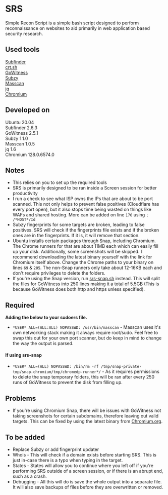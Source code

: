 # SRS
Simple Recon Script is a simple bash script designed to perform reconnaissance on websites to aid primarily in web application based security research.

## Used tools
[Subfinder](https://github.com/projectdiscovery/subfinder)\
[crt.sh](https://crt.sh/)\
[GoWitness](https://github.com/sensepost/gowitness)\
[Subzy](https://github.com/PentestPad/subzy)\
[Masscan](https://github.com/robertdavidgraham/masscan)\
[jq](https://github.com/jqlang/jq)\
[Chromium](https://download-chromium.appspot.com/?platform=Linux_x64&type=snapshots)

## Developed on
Ubuntu 20.04\
Subfinder 2.6.3\
GoWitness 2.5.1\
Subzy 1.1.0\
Masscan 1.0.5\
jq 1.6\
Chromium 128.0.6574.0

## Notes
- This relies on you to set up the required tools
- SRS is primarily designed to be ran inside a Screen session for better productivity
- I run a check to see what ISP owns the IPs that are about to be port scanned. This not only helps to prevent false positives (Cloudflare has every port open), but it also stops time being wasted on things like WAFs and shared hosting. More can be added on line `176` using `; /*HOST*/Id`
- Subzy fingerprints for some targets are broken, leading to false positives. SRS will check if the fingerprints file exists and if the broken ones are in the fingerprints. If it is, it will remove that section.
- Ubuntu installs certain packages through Snap, including Chromium. The Chrome runners for that are about 11MB each which can easily fill up your disk. Additionally, some screenshots will be skipped. I recommend downloading the latest binary yourself with the link for Chromium itself above. Change the Chrome paths to your binary on lines `69` & `205`. The non-Snap runners only take about 12-16KB each and don't require privileges to delete the folders.
- If you're using the Snap version, run [srs-snap.sh](https://github.com/felention/SRS/blob/main/srs-snap.sh) instead. This will split the files for GoWitness into 250 lines making it a total of 5.5GB (This is because GoWitness does both http and https unless specified).

## Required
**Adding the below to your sudoers file.**
- `*USER* ALL=(ALL:ALL) NOPASSWD: /usr/bin/masscan` - Masscan uses it's own networking stack making it always require root/sudo. Feel free to swap this out for your own port scanner, but do keep in mind to change the way the output is parsed.
#### If using srs-snap
- `*USER* ALL=(ALL) NOPASSWD: /bin/rm -rf /tmp/snap-private-tmp/snap.chromium/tmp/chromedp-runner*/` - As it requires permissions to delete the snap temporary folders, this will be ran after every 250 runs of GoWitness to prevent the disk from filling up.

## Problems
- If you're using Chromium Snap, there will be issues with GoWitness not taking screenshots for certain subdomains, therefore leaving out valid targets. This can be fixed by using the latest binary from [Chromium.org](https://www.chromium.org/).

## To be added
- Replace Subzy or add fingerprint updater
- Whois - This will check if a domain exists before starting SRS. This is just in-case there is a typo when typing in the target.
- States - States will allow you to continue where you left off if you're performing SRS outside of a screen session, or if there is an abrupt end, such as a crash.
- Debugging - All this will do is save the whole output into a separate file. It will also save backups of files before they are overwritten or removed.
